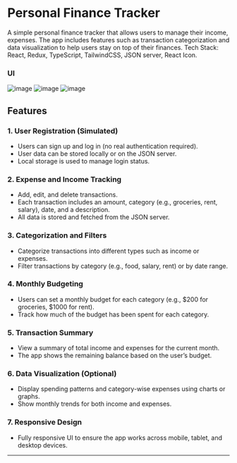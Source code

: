 # Personal Finance Tracker

A simple personal finance tracker that allows users to manage their income, expenses. The app includes features such as transaction categorization and data visualization to help users stay on top of their finances.
Tech Stack: React, Redux, TypeScript, TailwindCSS, JSON server, React Icon.

### UI

![image](https://github.com/user-attachments/assets/bb8e0311-0df0-4c1c-b555-e44974fc9de9)
![image](https://github.com/user-attachments/assets/077c7da9-9c91-4a8a-8507-d9a55f32ec3f)
![image](https://github.com/user-attachments/assets/5c332907-3ef4-4e3e-a988-6d381bd852d5)

## Features

### 1. **User Registration (Simulated)**

- Users can sign up and log in (no real authentication required).
- User data can be stored locally or on the JSON server.
- Local storage is used to manage login status.

### 2. **Expense and Income Tracking**

- Add, edit, and delete transactions.
- Each transaction includes an amount, category (e.g., groceries, rent, salary), date, and a description.
- All data is stored and fetched from the JSON server.

### 3. **Categorization and Filters**

- Categorize transactions into different types such as income or expenses.
- Filter transactions by category (e.g., food, salary, rent) or by date range.

### 4. **Monthly Budgeting**

- Users can set a monthly budget for each category (e.g., $200 for groceries, $1000 for rent).
- Track how much of the budget has been spent for each category.

### 5. **Transaction Summary**

- View a summary of total income and expenses for the current month.
- The app shows the remaining balance based on the user’s budget.

### 6. **Data Visualization (Optional)**

- Display spending patterns and category-wise expenses using charts or graphs.
- Show monthly trends for both income and expenses.

### 7. **Responsive Design**

- Fully responsive UI to ensure the app works across mobile, tablet, and desktop devices.

---
